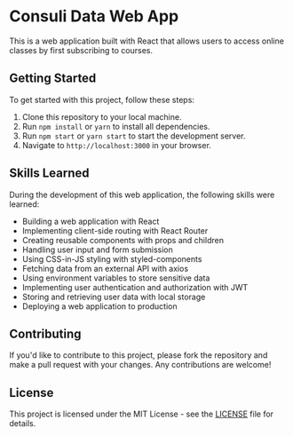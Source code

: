 # Consuli Data Web App 

This is a web application built with React that allows users to access online classes by first subscribing to courses.

## Getting Started

To get started with this project, follow these steps:

1. Clone this repository to your local machine.
2. Run `npm install` or `yarn` to install all dependencies.
3. Run `npm start` or `yarn start` to start the development server.
4. Navigate to `http://localhost:3000` in your browser.

## Skills Learned

During the development of this web application, the following skills were learned:

- Building a web application with React
- Implementing client-side routing with React Router
- Creating reusable components with props and children
- Handling user input and form submission
- Using CSS-in-JS styling with styled-components
- Fetching data from an external API with axios
- Using environment variables to store sensitive data
- Implementing user authentication and authorization with JWT
- Storing and retrieving user data with local storage
- Deploying a web application to production

## Contributing

If you'd like to contribute to this project, please fork the repository and make a pull request with your changes. Any contributions are welcome!

## License

This project is licensed under the MIT License - see the [LICENSE](LICENSE) file for details.
